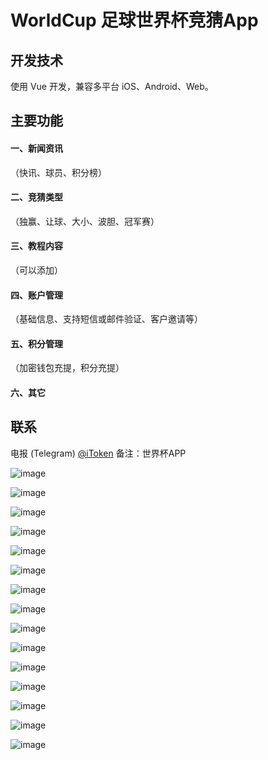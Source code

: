 # WorldCup 足球世界杯竞猜App

## 开发技术
使用 Vue 开发，兼容多平台 iOS、Android、Web。

## 主要功能
#### 一、新闻资讯
（快讯、球员、积分榜）
#### 二、竞猜类型
（独赢、让球、大小、波胆、冠军赛）
#### 三、教程内容
（可以添加）
#### 四、账户管理
（基础信息、支持短信或邮件验证、客户邀请等）
#### 五、积分管理
（加密钱包充提，积分充提）
#### 六、其它

## 联系
电报 (Telegram) [@iToken](https://t.me/TokenXX) 备注：世界杯APP

![image](https://github.com/iTokenLand/WorldCup/blob/main/img/1.jpg)

![image](https://github.com/iTokenLand/WorldCup/blob/main/img/2.jpg)

![image](https://github.com/iTokenLand/WorldCup/blob/main/img/3.jpg)

![image](https://github.com/iTokenLand/WorldCup/blob/main/img/4.jpg)

![image](https://github.com/iTokenLand/WorldCup/blob/main/img/5.jpg)

![image](https://github.com/iTokenLand/WorldCup/blob/main/img/6.jpg)

![image](https://github.com/iTokenLand/WorldCup/blob/main/img/7.jpg)

![image](https://github.com/iTokenLand/WorldCup/blob/main/img/8.jpg)

![image](https://github.com/iTokenLand/WorldCup/blob/main/img/9.jpg)

![image](https://github.com/iTokenLand/WorldCup/blob/main/img/10.jpg)

![image](https://github.com/iTokenLand/WorldCup/blob/main/img/11.jpg)

![image](https://github.com/iTokenLand/WorldCup/blob/main/img/12.jpg)

![image](https://github.com/iTokenLand/WorldCup/blob/main/img/13.jpg)

![image](https://github.com/iTokenLand/WorldCup/blob/main/img/14.jpg)

![image](https://github.com/iTokenLand/WorldCup/blob/main/img/15.jpg)

